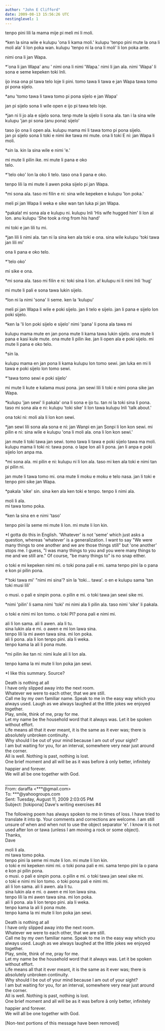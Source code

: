 ```yaml
---
author: "John E Clifford"
date: 2009-08-13 15:56:26 UTC
nestinglevel: 1
---
```

tenpo pini lili la mama mije pi meli mi li moli.  
  
\*ken la sina wile e kulupu 'ona li kama moli.' kulupu 'tenpo pini mute la ona li moli ala' li lon poka wan. kulupu 'tenpo ni la ona li moli' li lon poka ante.  
  
nimi ona li jan Wapa.  
  
\*'ona li jan Wapa' anu ' nimi ona li nimi 'Wapa.' nimi li jan ala. nimi 'Wapa' li sona e seme kepeken toki Inli.  
  
ijo insa ona pi tawa telo loje li pini. tomo tawa li tawa e jan Wapa tawa tomo pi pona sijelo.  
  
\*anu 'tomo tawa li tawa tomo pi pona sijelo e jan Wapa'  
  
jan pi sijelo sona li wile open e ijo pi tawa telo loje.  
  
\*jan ni li jo ala e sijelo sona. tenp mute la sijelo li sona ala. tan i la sina wile kulupu 'jan pi sona (anu pona) sijelo'  
  
taso ijo ona li open ala. kulupu mama mi li tawa tomo pi pona sijelo.  
jan pi sijelo sona li toki e nimi ike tawa mi mute. ona li toki E ni: jan Wapa li moli.  
  
\*sin la. kin la sina wile e nimi 'e.'  
  
mi mute li pilin ike. mi mute li pana e oko  
telo.  
  
\*'telo oko' lon la oko li telo. taso ona li pana e oko.  
  
tenpo lili la mi mute li awen poka sijelo pi jan Wapa.  
  
\*mi sona ala. taso mi filin e ni: sina wile kepeken e kulupu 'lon poka.'  
  
meli pi jan Wapa li weka e sike wan tan luka pi jan Wapa.  
  
\*pakala! mi sona ala e kulupu ni. kulupu Inli 'His wife hugged him' li lon al lon. anu kulupu 'She took a ring from his hand'  
  
mi toki e jan lili tu mi.  
  
\*jan lili li nimi ala. tan ni la sina ken ala toki e ona. sina wile kulupu 'toki tawa jan lili mi'  
  
ona li pana e oko telo.  
  
\*'telo oko'  
  
mi sike e ona.  
  
\*mi sona ala. taso mi filin e ni: toki sina li lon. a! kulupu ni li nimi Inli 'hug'  
  
mi mute li pali e sona tawa lukin sijelo.  
  
\*lon ni la nimi 'sona' li seme. ken la 'kulupu'  
  
meli pi jan Wapa li wile e poki sijelo. jan li telo e sijelo. jan li pana e sijelo lon poki sijelo.  
  
\*ken la 'li lon poki sijelo e sijelo' nimi 'pana' li pona ala tawa mi  
  
kulupu mama mute en jan pona mute li kama tawa lukin sijelo. ona mute li pana e kasi kule mute. ona mute li pilin ike. jan li open ala e poki sijelo. mi mute li pana e oko telo.  
  
\*sin la.  
  
kulupu mama en jan pona li kama kulupu lon tomo sewi. jan luka en mi li tawa e poki sijelo lon tomo sewi.  
  
\*'tawa tomo sewi e poki sijelo'  
  
mi mute li kute e kalama musi pona. jan sewi lili li toki e nimi pona sike jan Wapa.  
  
\*kulupu 'jan sewi' li pakala' ona li sona e ijo tu. tan ni la toki sina li pona. taso mi sona ala e ni: kulupu 'toki sike' li lon tawa kulupu Inli 'talk about.'  
  
ona toki ni: moli ala li lon kon sewi.  
  
\*jan sewi lili sona ala sona e ni: jan Wanpi en jan Sonpi li lon kon sewi. mi pilin e ni: sina wile e kulupu 'ona li moli ala. ona li lon kon sewi.'  
  
jan mute li toki tawa jan sewi. tomo tawa li tawa e poki sijelo tawa ma moli. kulupu mama li toki ni: tawa pona. o lape lon ali li pona. jan li anpa e poki sijelo lon anpa ma.  
  
\*mi sona ala. mi pilin e ni: kulupu ni li lon ala. taso mi ken ala toki e nimi tan pi pilin ni.  
  
jan mute li tawa tomo mi. ona mute li moku e moku e telo nasa. jan li toki e tenpo pini sike jan Wapa.  
  
\*pakala 'sike' sin. sina ken ala ken toki e tenpo. tenpo li nimi ala.  
  
moli li ala.  
mi tawa tomo poka.  
  
\*ken la sina en e nimi 'taso'  
  
tenpo pini la seme mi mute li lon. mi mute li lon kin.  
  
\*I gotta do this in English. 'Whatever' is not 'seme' which just asks a question, whereas 'whatever' is a generalization. I want to say "We were many things to one another and we are those things still" but 'one another' stops me. I guess, "I was many things to you and you were many things to me and we still are." Of course, "be many things to" is no snap either.  
  
o toki e mi kepeken nimi mi. o toki pona pali e mi. sama tenpo pini la o pana e kon pi pilin pona.  
  
\*'toki tawa mi' "nimi mi sina'? sin la 'toki... tawa'. o en e kulupu sama 'tan toki musi lili'  
  
o musi. o pali e sinpin pona. o pilin e mi. o toki tawa jan sewi sike mi.  
  
\*nimi 'pilin' li sama nimi 'toki' mi nimi ala li pilin ala. taso nimi 'sike' li pakala.  
  
o toki e nimi mi lon tomo. o toki PI? pona pali e nimi mi.  
  
ali li lon sama. ali li awen. ala li tu.  
sina lukin ala e mi. o awen e mi lon lawa sina.  
tenpo lili la mi awen tawa sina. mi lon poka.  
ali li pona. ala li lon tenpo pini. ala li weka.  
tenpo kama la ali li pona mute.  
  
\*mi pilin ike tan ni: nimi kule ali li lon ala.  
  
tenpo kama la mi mute li lon poka jan sewi.  
  
  
\*I like this summary. Source?  
  
Death is nothing at all  
I have only slipped away into the next room.  
Whatever we were to each other, that we are still.  
Call me by my own familiar name. Speak to me in the easy way which you always used. Laugh as we always laughed at the little jokes we enjoyed together.  
Play, smile, think of me, pray for me.  
Let my name be the household word that it always was. Let it be spoken without effort.  
Life means all that it ever meant, it is the same as it ever was; there is absolutely unbroken continuity.  
Why should I be out of your mind because I am out of your sight?  
I am but waiting for you, for an interval, somewhere very near just around the corner.  
All is well. Nothing is past, nothing is lost.  
One brief moment and all will be as it was before â only better, infinitely happier and forever.  
We will all be one together with God.  
  
  
  
  
\_\_\_\_\_\_\_\_\_\_\_\_\_\_\_\_\_\_\_\_\_\_\_\_\_\_\_\_\_\_\_\_  
From: daraffa <\*\*\*@gmail.com>  
To: \*\*\*@yahoogroups.com  
Sent: Tuesday, August 11, 2009 2:03:05 PM  
Subject: \[tokipona\] Dave's writing exercises #4  
  
  
The following poem has always spoken to me in times of loss. I have tried to translate it into tp. Your comments and corrections are welcome. I am still unsure of when and when not to use the object separator 'e'. I know it is not used after lon or tawa (unless I am moving a rock or some object).  
Thanks,  
Dave  
  
moli li ala.  
mi tawa tomo poka.  
tenpo pini la seme mi mute li lon. mi mute li lon kin.  
o toki e mi kepeken nimi mi. o toki pona pali e mi. sama tenpo pini la o pana e kon pi pilin pona.  
o musi. o pali e sinpin pona. o pilin e mi. o toki tawa jan sewi sike mi.  
o toki e nimi mi lon tomo. o toki pona pali e nimi mi.  
ali li lon sama. ali li awen. ala li tu.  
sina lukin ala e mi. o awen e mi lon lawa sina.  
tenpo lili la mi awen tawa sina. mi lon poka.  
ali li pona. ala li lon tenpo pini. ala li weka.  
tenpo kama la ali li pona mute.  
tenpo kama la mi mute li lon poka jan sewi.  
  
Death is nothing at all  
I have only slipped away into the next room.  
Whatever we were to each other, that we are still.  
Call me by my own familiar name. Speak to me in the easy way which you always used. Laugh as we always laughed at the little jokes we enjoyed together.  
Play, smile, think of me, pray for me.  
Let my name be the household word that it always was. Let it be spoken without effort.  
Life means all that it ever meant, it is the same as it ever was; there is absolutely unbroken continuity.  
Why should I be out of your mind because I am out of your sight?  
I am but waiting for you, for an interval, somewhere very near just around the corner.  
All is well. Nothing is past, nothing is lost.  
One brief moment and all will be as it was before â only better, infinitely happier and forever.  
We will all be one together with God.  
  
  
  
  
  
  
  
\[Non-text portions of this message have been removed\]